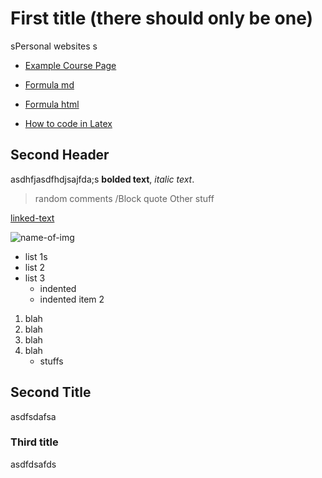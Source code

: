 # First title (there should only be one)

sPersonal websites
s

- [Example Course Page](example.md)
  
- [Formula md](formulas.md)
  
- [Formula html](formulas.html)
  
- [How to code in Latex](syntax.md)
  
## Second Header

asdhfjasdfhdjsajfda;s **bolded text**, *italic text*.

> random comments
> /Block quote
> Other stuff

[linked-text](actual_link)

![name-of-img](https://i.ytimg.com/vi/Sg14jNbBb-8/hqdefault.jpg)

- list 1s
- list 2
- list 3
  - indented
  - indented item 2

1. blah
2. blah
3. blah
4. blah
   - stuffs


## Second Title

asdfsdafsa

### Third title

asdfdsafds
